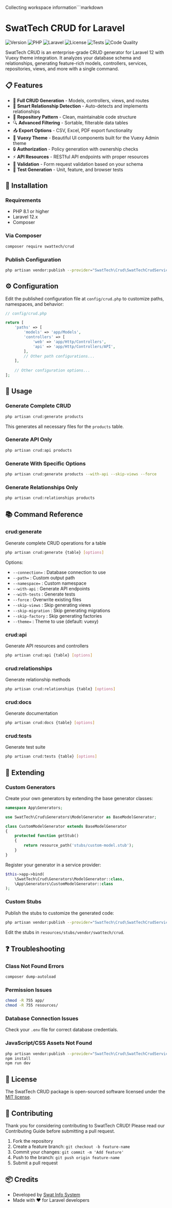 Collecting workspace information```markdown
# SwatTech CRUD for Laravel

![Version](https://img.shields.io/packagist/v/swattech/crud.svg)
![PHP](https://img.shields.io/badge/PHP-8.1%2B-blue)
![Laravel](https://img.shields.io/badge/Laravel-12.x-red)
![License](https://img.shields.io/badge/license-MIT-green)
![Tests](https://img.shields.io/github/workflow/status/swattech/crud/tests/main?label=tests)
![Code Quality](https://img.shields.io/github/workflow/status/swattech/crud/quality/main?label=code%20quality)

SwatTech CRUD is an enterprise-grade CRUD generator for Laravel 12 with Vuexy theme integration. It analyzes your database schema and relationships, generating feature-rich models, controllers, services, repositories, views, and more with a single command.

## 📋 Features

- 🚀 **Full CRUD Generation** - Models, controllers, views, and routes
- 🔄 **Smart Relationship Detection** - Auto-detects and implements relationships
- 🧩 **Repository Pattern** - Clean, maintainable code structure
- 🔍 **Advanced Filtering** - Sortable, filterable data tables
- 📤 **Export Options** - CSV, Excel, PDF export functionality
- 🎨 **Vuexy Theme** - Beautiful UI components built for the Vuexy Admin theme
- 🔒 **Authorization** - Policy generation with ownership checks
- ⚡ **API Resources** - RESTful API endpoints with proper resources
- 📝 **Validation** - Form request validation based on your schema
- 🧪 **Test Generation** - Unit, feature, and browser tests

## 🔧 Installation

### Requirements

- PHP 8.1 or higher
- Laravel 12.x
- Composer

### Via Composer

```bash
composer require swattech/crud
```

### Publish Configuration

```bash
php artisan vendor:publish --provider="SwatTech\Crud\SwatTechCrudServiceProvider" --tag="config"
```

## ⚙️ Configuration

Edit the published configuration file at `config/crud.php` to customize paths, namespaces, and behavior:

```php
// config/crud.php

return [
    'paths' => [
        'models' => 'app/Models',
        'controllers' => [
            'web' => 'app/Http/Controllers',
            'api' => 'app/Http/Controllers/API',
        ],
        // Other path configurations...
    ],
    
    // Other configuration options...
];
```

## 🚀 Usage

### Generate Complete CRUD

```bash
php artisan crud:generate products
```

This generates all necessary files for the `products` table.

### Generate API Only

```bash
php artisan crud:api products
```

### Generate With Specific Options

```bash
php artisan crud:generate products --with-api --skip-views --force
```

### Generate Relationships Only

```bash
php artisan crud:relationships products
```

## 📚 Command Reference

### crud:generate

Generate complete CRUD operations for a table

```bash
php artisan crud:generate {table} [options]
```

Options:
- `--connection=` : Database connection to use
- `--path=` : Custom output path
- `--namespace=` : Custom namespace
- `--with-api` : Generate API endpoints
- `--with-tests` : Generate tests
- `--force` : Overwrite existing files
- `--skip-views` : Skip generating views
- `--skip-migration` : Skip generating migrations
- `--skip-factory` : Skip generating factories
- `--theme=` : Theme to use (default: vuexy)

### crud:api

Generate API resources and controllers

```bash
php artisan crud:api {table} [options]
```

### crud:relationships

Generate relationship methods

```bash
php artisan crud:relationships {table} [options]
```

### crud:docs

Generate documentation

```bash
php artisan crud:docs {table} [options]
```

### crud:tests

Generate test suite

```bash
php artisan crud:tests {table} [options]
```

## 🔌 Extending

### Custom Generators

Create your own generators by extending the base generator classes:

```php
namespace App\Generators;

use SwatTech\Crud\Generators\ModelGenerator as BaseModelGenerator;

class CustomModelGenerator extends BaseModelGenerator
{
    protected function getStub()
    {
        return resource_path('stubs/custom-model.stub');
    }
}
```

Register your generator in a service provider:

```php
$this->app->bind(
    \SwatTech\Crud\Generators\ModelGenerator::class,
    \App\Generators\CustomModelGenerator::class
);
```

### Custom Stubs

Publish the stubs to customize the generated code:

```bash
php artisan vendor:publish --provider="SwatTech\Crud\SwatTechCrudServiceProvider" --tag="stubs"
```

Edit the stubs in `resources/stubs/vendor/swattech/crud`.

## ❓ Troubleshooting

### Class Not Found Errors

```bash
composer dump-autoload
```

### Permission Issues

```bash
chmod -R 755 app/
chmod -R 755 resources/
```

### Database Connection Issues

Check your `.env` file for correct database credentials.

### JavaScript/CSS Assets Not Found

```bash
php artisan vendor:publish --provider="SwatTech\Crud\SwatTechCrudServiceProvider" --tag="assets" --force
npm install
npm run dev
```

## 📝 License

The SwatTech CRUD package is open-sourced software licensed under the [MIT license](https://opensource.org/licenses/MIT).

## 👥 Contributing

Thank you for considering contributing to SwatTech CRUD! Please read our Contributing Guide before submitting a pull request.

1. Fork the repository
2. Create a feature branch: `git checkout -b feature-name`
3. Commit your changes: `git commit -m 'Add feature'`
4. Push to the branch: `git push origin feature-name`
5. Submit a pull request

## 📦 Credits

- Developed by [Swat Info System](https://swatinfosystem.com)
- Made with ❤️ for Laravel developers
```

